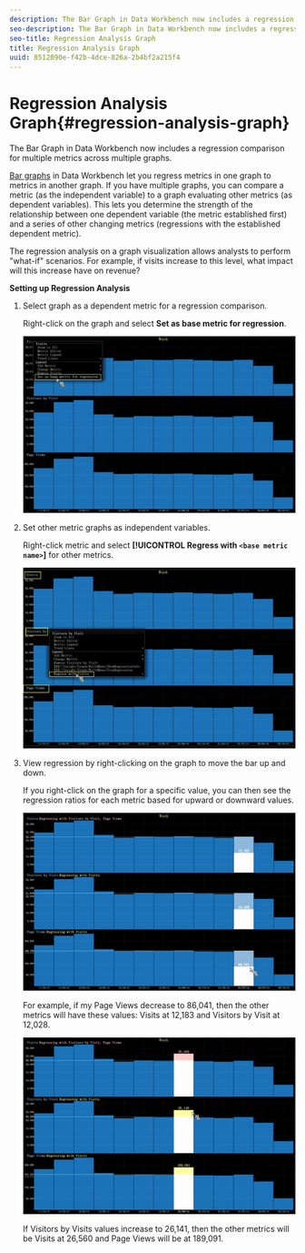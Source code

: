 ```yaml
---
description: The Bar Graph in Data Workbench now includes a regression comparison for multiple metrics across multiple graphs.
seo-description: The Bar Graph in Data Workbench now includes a regression comparison for multiple metrics across multiple graphs.
seo-title: Regression Analysis Graph
title: Regression Analysis Graph
uuid: 8512890e-f42b-4dce-826a-2b4bf2a215f4
---
```


# Regression Analysis Graph{#regression-analysis-graph}

The Bar Graph in Data Workbench now includes a regression comparison for multiple metrics across multiple graphs.

[Bar graphs](https://marketing.adobe.com/resources/help/en_US/insight/client/c_graphs.html) in Data Workbench let you regress metrics in one graph to metrics in another graph. If you have multiple graphs, you can compare a metric (as the independent variable) to a graph evaluating other metrics (as dependent variables). This lets you determine the strength of the relationship between one dependent variable (the metric established first) and a series of other changing metrics (regressions with the established dependent metric).

The regression analysis on a graph visualization allows analysts to perform "what-if" scenarios. For example, if visits increase to this level, what impact will this increase have on revenue?

**Setting up Regression Analysis**

1. Select graph as a dependent metric for a regression comparison.

   Right-click on the graph and select **Set as base metric for regression**.

   ![](assets/c_graph_regression_1.png)

1. Set other metric graphs as independent variables.

   Right-click metric and select **[!UICONTROL Regress with `<base metric name>`]** for other metrics.

   ![](assets/c_graph_regression.png)

1. View regression by right-clicking on the graph to move the bar up and down.

   If you right-click on the graph for a specific value, you can then see the regression ratios for each metric based for upward or downward values.

   ![](assets/c_graph_regression_2.png)

   For example, if my Page Views decrease to 86,041, then the other metrics will have these values: Visits at 12,183 and Visitors by Visit at 12,028.

   ![](assets/c_graph_regression_3.png)

   If Visitors by Visits values increase to 26,141, then the other metrics will be Visits at 26,560 and Page Views will be at 189,091.

